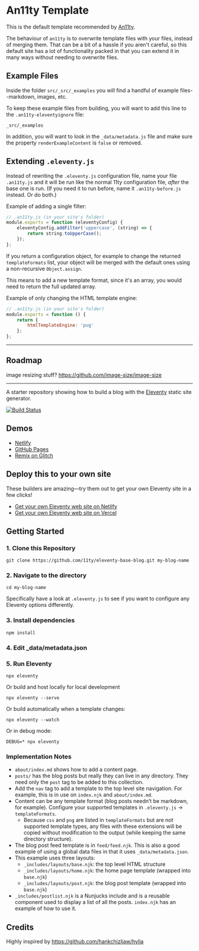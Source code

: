 # An11ty Template

This is the default template recommended by [An11ty](https://www.npmjs.com/package/an11ty).

The behaviour of `an11ty` is to overwrite template files with your files, instead of merging them. That can be a bit of a hassle if you aren't careful, so this default site has a lot of functionality packed in that you can extend it in many ways without needing to overwrite files.

## Example Files

Inside the folder `src/_src/_examples` you will find a handful of example
files--markdown, images, etc.

To keep these example files from building, you will want to add this line
to the `.an11ty-eleventyignore` file:

```
_src/_examples
```

In addition, you will want to look in the `_data/metadata.js` file
and make sure the property `renderExampleContent` is `false` or removed.

## Extending `.eleventy.js`

Instead of rewriting the `.eleventy.js` configuration file, name your file `.an11ty.js` and it will be run like the normal 11ty configuration file, *after* the base one is run. (If you need it to run before, name it `.an11ty-before.js` instead. Or do both.)

Example of adding a single filter:

```js
// .an11ty.js (in your site's folder)
module.exports = function (eleventyConfig) {
	eleventyConfig.addFilter('uppercase', (string) => {
		return string.toUpperCase();
	});
};
```

If you return a configuration object, for example to change the returned `templateFormats` list, your object will be merged with the default ones using a non-recursive `Object.assign`.

This means to add a new template format, since it's an array, you would need to return the full updated array.

Example of only changing the HTML template engine:

```js
// .an11ty.js (in your site's folder)
module.exports = function () {
	return {
		htmlTemplateEngine: 'pug'
	};
};
```












---

## Roadmap

image resizing stuff? https://github.com/image-size/image-size



---

A starter repository showing how to build a blog with the [Eleventy](https://github.com/11ty/eleventy) static site generator.

[![Build Status](https://travis-ci.org/11ty/eleventy-base-blog.svg?branch=master)](https://travis-ci.org/11ty/eleventy-base-blog)

## Demos

* [Netlify](https://eleventy-base-blog.netlify.com/)
* [GitHub Pages](https://11ty.github.io/eleventy-base-blog/)
* [Remix on Glitch](https://glitch.com/~11ty-eleventy-base-blog)

## Deploy this to your own site

These builders are amazing—try them out to get your own Eleventy site in a few clicks!

* [Get your own Eleventy web site on Netlify](https://app.netlify.com/start/deploy?repository=https://github.com/11ty/eleventy-base-blog)
* [Get your own Eleventy web site on Vercel](https://vercel.com/import/project?template=11ty%2Feleventy-base-blog)

## Getting Started

### 1. Clone this Repository

```
git clone https://github.com/11ty/eleventy-base-blog.git my-blog-name
```


### 2. Navigate to the directory

```
cd my-blog-name
```

Specifically have a look at `.eleventy.js` to see if you want to configure any Eleventy options differently.

### 3. Install dependencies

```
npm install
```

### 4. Edit _data/metadata.json

### 5. Run Eleventy

```
npx eleventy
```

Or build and host locally for local development
```
npx eleventy --serve
```

Or build automatically when a template changes:
```
npx eleventy --watch
```

Or in debug mode:
```
DEBUG=* npx eleventy
```

### Implementation Notes

* `about/index.md` shows how to add a content page.
* `posts/` has the blog posts but really they can live in any directory. They need only the `post` tag to be added to this collection.
* Add the `nav` tag to add a template to the top level site navigation. For example, this is in use on `index.njk` and `about/index.md`.
* Content can be any template format (blog posts needn’t be markdown, for example). Configure your supported templates in `.eleventy.js` -> `templateFormats`.
	* Because `css` and `png` are listed in `templateFormats` but are not supported template types, any files with these extensions will be copied without modification to the output (while keeping the same directory structure).
* The blog post feed template is in `feed/feed.njk`. This is also a good example of using a global data files in that it uses `_data/metadata.json`.
* This example uses three layouts:
  * `_includes/layouts/base.njk`: the top level HTML structure
  * `_includes/layouts/home.njk`: the home page template (wrapped into `base.njk`)
  * `_includes/layouts/post.njk`: the blog post template (wrapped into `base.njk`)
* `_includes/postlist.njk` is a Nunjucks include and is a reusable component used to display a list of all the posts. `index.njk` has an example of how to use it.




## Credits

Highly inspired by https://github.com/hankchizljaw/hylia
